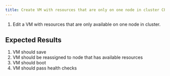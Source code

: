 ```yaml
---
title: Create VM with resources that are only on one node in cluster CPU
---
```

1. Edit a VM with resources that are only available on one node in cluster.

## Expected Results
1. VM should save
1. VM should be reassigned to node that has available resources
1. VM should boot
1. VM should pass health checks